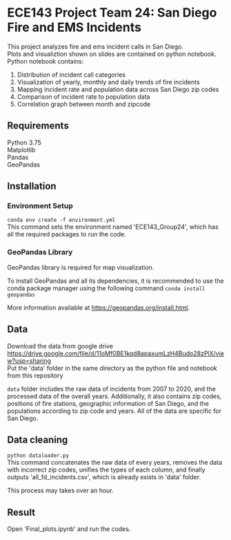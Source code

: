 # ECE143 Project Team 24: San Diego Fire and EMS Incidents
This project analyzes fire and ems incident calls in San Diego.    
Plots and visualiztion shown on slides are contained on python notebook. Python notebook contains:  


1. Distribution of incident call categories  
2. Visualization of yearly, monthly and daily trends of fire incidents  
3. Mapping incident rate and population data across San Diego zip codes    
4. Comparison of incident rate to population data  
5. Correlation graph between month and zipcode

## Requirements
Python 3.75    
Matplotlib  
Pandas  
GeoPandas
## Installation
### Environment Setup
`conda env create -f environment.yml`  
This command sets the environment named 'ECE143_Group24', which has all the required packages to run the code. 
### GeoPandas Library
GeoPandas library is required for map visualization.


To install GeoPandas and all its dependencies, it is recommended to use the conda package manager using the following command `conda install geopandas`  


More information available at https://geopandas.org/install.html.  
## Data
Download the data from google drive https://drive.google.com/file/d/11oMf0BE1kqd8apaxumLzH4Budo28zPlX/view?usp=sharing   
Put the 'data' folder in the same directory as the python file and notebook from this repository  


`data` folder includes the raw data of incidents from 2007 to 2020, and the processed data of the overall years. Additionally, it also contains zip codes, positions of fire stations, geographic information of San Diego, and the populations according to zip code and years. All of the data are specific for San Diego.
## Data cleaning
`python dataloader.py`  
This command concatenates the raw data of every years, removes the data with incorrect zip codes, unifies the types of each column, and finally outputs 'all_fd_incidents.csv', which is already exists in 'data' folder.


This process may takes over an hour. 
## Result
Open 'Final_plots.ipynb' and run the codes.  
